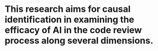 # This research aims for causal identification in examining the efficacy of AI in the code review process along several dimensions.
